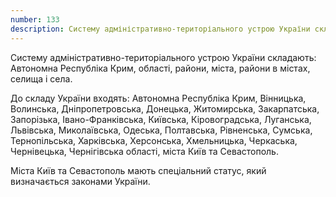 ```yaml
---
number: 133
description: Систему адміністративно-територіального устрою України складають Автономна Республіка Крим, області, райони, міста, райони в містах, селища і села. До складу України входять Автономна Республіка Крим, Вінницька, Волинська, Дніпропетровська, Донецька...
---
```


Систему адміністративно-територіального устрою України складають: Автономна Республіка Крим, області, райони, міста,
райони в містах, селища і села.

До складу України входять: Автономна Республіка Крим, Вінницька, Волинська, Дніпропетровська, Донецька, Житомирська,
Закарпатська, Запорізька, Івано-Франківська, Київська, Кіровоградська, Луганська, Львівська, Миколаївська, Одеська,
Полтавська, Рівненська, Сумська, Тернопільська, Харківська, Херсонська, Хмельницька, Черкаська, Чернівецька,
Чернігівська області, міста Київ та Севастополь.

Міста Київ та Севастополь мають спеціальний статус, який визначається законами України.

